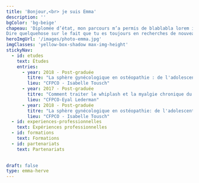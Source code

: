 ```yaml
---
title: 'Bonjour,<br> je suis Emma'
description: ''
bgColor: 'bg-beige'
chapeau: 'Diplomée d’état, mon parcours m’a permis de blablabla lorem ipsum sit dolor amet.
Dire quelquehose sur le fait que tu es toujours en recherches de nouveaux projets et partenaires'
heroImgUrl: '/images/photo-emma.jpg'
imgClasses: 'yellow-box-shadow max-img-height'
stickyNav:
  - id: etudes
    text: Études
    entries: 
      - year: 2018 - Post-graduée
        titre: "La sphère gynécologique en ostéopathie : de l'adolescente à la femme ménopausée"
        lieu: "CFPCO - Isabelle Tousch"
      - year: 2017 - Post-graduée
        titre: "Comment traiter le whiplash et la myalgie chronique du trapèze ?"
        lieu: "CFPCO-Eyal Lederman"
      - year: 2018 - Post-graduée
        titre: "La sphère gynécologique en ostéopathie: de l'adolescente à la femme ménopausée"
        lieu: "CFPCO - Isabelle Tousch"
  - id: experiences-professionnelles
    text: Expériences professionnelles
  - id: formations
    text: Formations
  - id: partenariats
    text: Partenariats
  

draft: false
type: emma-herve
---
```

